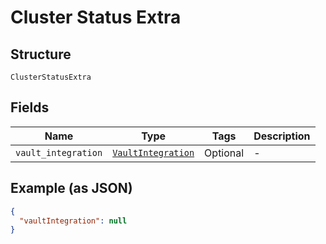 
# Cluster Status Extra

## Structure

`ClusterStatusExtra`

## Fields

| Name | Type | Tags | Description |
|  --- | --- | --- | --- |
| `vault_integration` | [`VaultIntegration`](../../doc/models/vault-integration.md) | Optional | - |

## Example (as JSON)

```json
{
  "vaultIntegration": null
}
```

